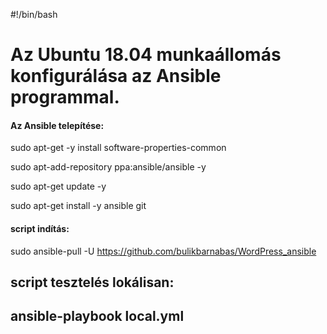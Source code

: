 #!/bin/bash

# Az Ubuntu 18.04 munkaállomás konfigurálása az Ansible programmal.

#### Az Ansible telepítése:

sudo apt-get -y install software-properties-common

sudo apt-add-repository ppa:ansible/ansible -y

sudo apt-get update -y

sudo apt-get install -y ansible git

#### script indítás:

sudo ansible-pull -U https://github.com/bulikbarnabas/WordPress_ansible

## script tesztelés lokálisan:
## ansible-playbook  local.yml
